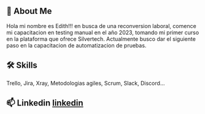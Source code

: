 ## 🚀 About Me
 Hola mi nombre es Edith!!! en busca de una reconversion laboral, comence mi capacitacion en testing manual en el año 2023, tomando mi primer curso en la plataforma que ofrece Silvertech.
 Actualmente busco dar el siguiente paso en la capacitacion de automatizacion de pruebas.
 
## 🛠 Skills
Trello, Jira, Xray, Metodologias agiles, Scrum, Slack, Discord...

 ## 📫 Linkedin [linkedin](https://www.linkedin.com/in/editheugeniaescarlon)


<!---
editheugenia/editheugenia is a ✨ special ✨ repository because its `README.md` (this file) appears on your GitHub profile.
You can click the Preview link to take a look at your changes.
--->
